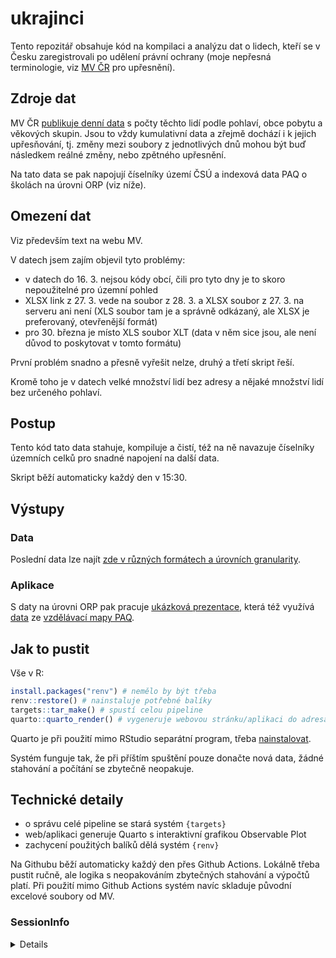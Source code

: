 
<!-- README.md is generated from README.Rmd. Please edit that file -->

# ukrajinci

<!-- badges: start -->
<!-- badges: end -->

Tento repozitář obsahuje kód na kompilaci a analýzu dat o lidech, kteří
se v Česku zaregistrovali po udělení právní ochrany (moje nepřesná
terminologie, viz [MV
ČR](https://www.mvcr.cz/clanek/statistika-v-souvislosti-s-valkou-na-ukrajine-archiv.aspx)
pro upřesnění).

## Zdroje dat

MV ČR [publikuje denní
data](https://www.mvcr.cz/clanek/statistika-v-souvislosti-s-valkou-na-ukrajine-archiv.aspx)
s počty těchto lidí podle pohlaví, obce pobytu a věkových skupin. Jsou
to vždy kumulativní data a zřejmě dochází i k jejich upřesňování, tj.
změny mezi soubory z jednotlivých dnů mohou být buď následkem reálné
změny, nebo zpětného upřesnění.

Na tato data se pak napojují číselníky území ČSÚ a indexová data PAQ o
školách na úrovni ORP (viz níže).

## Omezení dat

Viz především text na webu MV.

V datech jsem zajím objevil tyto problémy:

-   v datech do 16. 3. nejsou kódy obcí, čili pro tyto dny je to skoro
    nepoužitelné pro územní pohled
-   XLSX link z 27. 3. vede na soubor z 28. 3. a XLSX soubor z 27. 3. na
    serveru ani není (XLS soubor tam je a správně odkázaný, ale XLSX je
    preferovaný, otevřenější formát)
-   pro 30. března je místo XLS soubor XLT (data v něm sice jsou, ale
    není důvod to poskytovat v tomto formátu)

První problém snadno a přesně vyřešit nelze, druhý a třetí skript řeší.

Kromě toho je v datech velké množství lidí bez adresy a nějaké množství
lidí bez určeného pohlaví.

## Postup

Tento kód tato data stahuje, kompiluje a čistí, též na ně navazuje
číselníky územních celků pro snadné napojení na další data.

Skript běží automaticky každý den v 15:30.

## Výstupy

### Data

Poslední data lze najít [zde v různých formátech a úrovních
granularity](https://github.com/petrbouchal/ukrajinci/tree/targets-runs/data-export).

### Aplikace

S daty na úrovni ORP pak pracuje [ukázková
prezentace](https://petrbouchal.xyz/ukrajinci/), která též využívá
[data](https://www.mapavzdelavani.cz/downloads/paq_dataset_indexy.xlsx)
ze [vzdělávací mapy PAQ](https://mapavzdelavani.cz/).

## Jak to pustit

Vše v R:

``` r
install.packages("renv") # nemělo by být třeba
renv::restore() # nainstaluje potřebné balíky
targets::tar_make() # spustí celou pipeline
quarto::quarto_render() # vygeneruje webovou stránku/aplikaci do adresáře "docs"
```

Quarto je při použití mimo RStudio separátní program, třeba
[nainstalovat](https://quarto.org/docs/get-started/).

Systém funguje tak, že při příštím spuštění pouze donačte nová data,
žádné stahování a počítání se zbytečně neopakuje.

## Technické detaily

-   o správu celé pipeline se stará systém `{targets}`
-   web/aplikaci generuje Quarto s interaktivní grafikou Observable Plot
-   zachycení použitých balíků dělá systém `{renv}`

Na Githubu běží automaticky každý den přes Github Actions. Lokálně třeba
pustit ručně, ale logika s neopakováním zbytečných stahování a výpočtů
platí. Při použití mimo Github Actions systém navíc skladuje původní
excelové soubory od MV.

### SessionInfo

<details>

``` r
source("_targets_packages.R")
#> 
#> Attaching package: 'arrow'
#> The following object is masked from 'package:utils':
#> 
#>     timestamp
#> 
#> Attaching package: 'bs4Dash'
#> The following object is masked from 'package:graphics':
#> 
#>     box
#> * Option 'clustermq.scheduler' not set, defaulting to 'LOCAL'
#> --- see: https://mschubert.github.io/clustermq/articles/userguide.html#configuration
#> Using libcurl 7.79.1 with LibreSSL/3.3.6
#> 
#> Attaching package: 'dplyr'
#> The following objects are masked from 'package:stats':
#> 
#>     filter, lag
#> The following objects are masked from 'package:base':
#> 
#>     intersect, setdiff, setequal, union
#> 
#> Attaching package: 'lubridate'
#> The following object is masked from 'package:arrow':
#> 
#>     duration
#> The following objects are masked from 'package:base':
#> 
#>     date, intersect, setdiff, union
#> 
#> Attaching package: 'pingr'
#> The following object is masked from 'package:utils':
#> 
#>     nsl
#> 
#> Attaching package: 'readr'
#> The following object is masked from 'package:curl':
#> 
#>     parse_date
#> 
#> Attaching package: 'rvest'
#> The following object is masked from 'package:readr':
#> 
#>     guess_encoding
#> 
#> Attaching package: 'shiny'
#> The following objects are masked from 'package:bs4Dash':
#> 
#>     actionButton, column, insertTab, tabsetPanel
#> 
#> Attaching package: 'shinyWidgets'
#> The following object is masked from 'package:bs4Dash':
#> 
#>     progressBar
sessionInfo()
#> R version 4.1.2 (2021-11-01)
#> Platform: aarch64-apple-darwin20 (64-bit)
#> Running under: macOS Monterey 12.4
#> 
#> Matrix products: default
#> LAPACK: /Library/Frameworks/R.framework/Versions/4.1-arm64/Resources/lib/libRlapack.dylib
#> 
#> locale:
#> [1] en_US.UTF-8/en_US.UTF-8/en_US.UTF-8/C/en_US.UTF-8/en_US.UTF-8
#> 
#> attached base packages:
#> [1] stats     graphics  grDevices datasets  utils     methods   base     
#> 
#> other attached packages:
#>  [1] writexl_1.4.0      visNetwork_2.1.0   tidyr_1.2.0        tibble_3.1.6       stringr_1.4.0      shinyWidgets_0.6.4 shinybusy_0.3.0   
#>  [8] shiny_1.7.1        rvest_1.0.2        rstudioapi_0.13    readxl_1.4.0       readr_2.1.2        purrr_0.3.4        pingr_2.0.1       
#> [15] markdown_1.1       lubridate_1.8.0    gt_0.4.0           future_1.24.0      forcats_0.5.1      dplyr_1.0.8        czso_0.3.9        
#> [22] curl_4.3.2         clustermq_0.8.95.3 bs4Dash_2.1.0      arrow_7.0.0        targets_0.12.0    
#> 
#> loaded via a namespace (and not attached):
#>  [1] bit64_4.0.5       httr_1.4.2        tools_4.1.2       backports_1.4.1   bslib_0.3.1       utf8_1.2.2        R6_2.5.1         
#>  [8] DBI_1.1.2         colorspace_2.0-3  withr_2.5.0       tidyselect_1.1.2  processx_3.5.2    bit_4.0.4         compiler_4.1.2   
#> [15] extrafontdb_1.0   cli_3.2.0         xml2_1.3.3        sass_0.4.0        scales_1.2.0      callr_3.7.0       systemfonts_1.0.4
#> [22] digest_0.6.29     rmarkdown_2.13    pkgconfig_2.0.3   htmltools_0.5.2   extrafont_0.17    parallelly_1.30.0 fastmap_1.1.0    
#> [29] htmlwidgets_1.5.4 rlang_1.0.2       jquerylib_0.1.4   generics_0.1.2    jsonlite_1.8.0    config_0.3.1      magrittr_2.0.3   
#> [36] Rcpp_1.0.8.3      munsell_0.5.0     fansi_1.0.3       gdtools_0.2.4     lifecycle_1.0.1   ptrr_0.2.1        stringi_1.7.6    
#> [43] yaml_2.3.5        grid_4.1.2        hrbrthemes_0.8.0  parallel_4.1.2    listenv_0.8.0     promises_1.2.0.1  crayon_1.5.1     
#> [50] hms_1.1.1         knitr_1.38        ps_1.6.0          pillar_1.7.0      igraph_1.2.11     base64url_1.4     codetools_0.2-18 
#> [57] quarto_1.1        glue_1.6.2        evaluate_0.15     data.table_1.14.2 renv_0.15.4       vctrs_0.4.1       tzdb_0.3.0       
#> [64] httpuv_1.6.5      Rttf2pt1_1.3.10   cellranger_1.1.0  gtable_0.3.0      assertthat_0.2.1  ggplot2_3.3.5     xfun_0.30        
#> [71] mime_0.12         xtable_1.8-4      later_1.3.0       globals_0.14.0    ellipsis_0.3.2
```

</details>
